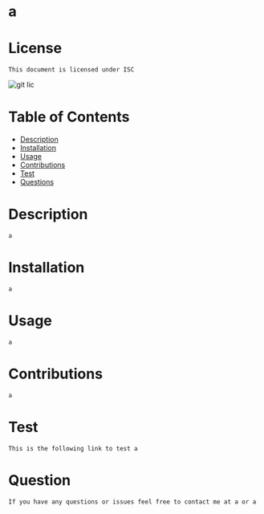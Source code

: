 

# a

# License
    This document is licensed under ISC
 ![git lic](http://img.shields.io/badge/license-ISC-red)

# Table of Contents
- [Description](#description)
- [Installation](#installation)
- [Usage](#usage)
- [Contributions](#contributions)
- [Test](#test)
- [Questions](#question)
    
# Description
    a
    
# Installation
    a
    
# Usage
    a
    
# Contributions
    a
    
# Test
    This is the following link to test a
    
# Question
    If you have any questions or issues feel free to contact me at a or a

    